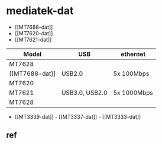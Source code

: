 
# mediatek-dat

- [[MT7688-dat]]
- [[MT7620-dat]]
- [[MT7621-dat]]

| Model          | USB            | ethernet    |
| -------------- | -------------- | ----------- |
| MT7628         |                |             |
| [[MT7688-dat]] | USB2.0         | 5x 100Mbps  |
| MT7620         |                |             |
| MT7621         | USB3.0, USB2.0 | 5x 1000Mbps |
| MT7628         |                |             |

- [[MT3339-dat]] - [[MT3337-dat]] - [[MT3333-dat]]


## ref 



